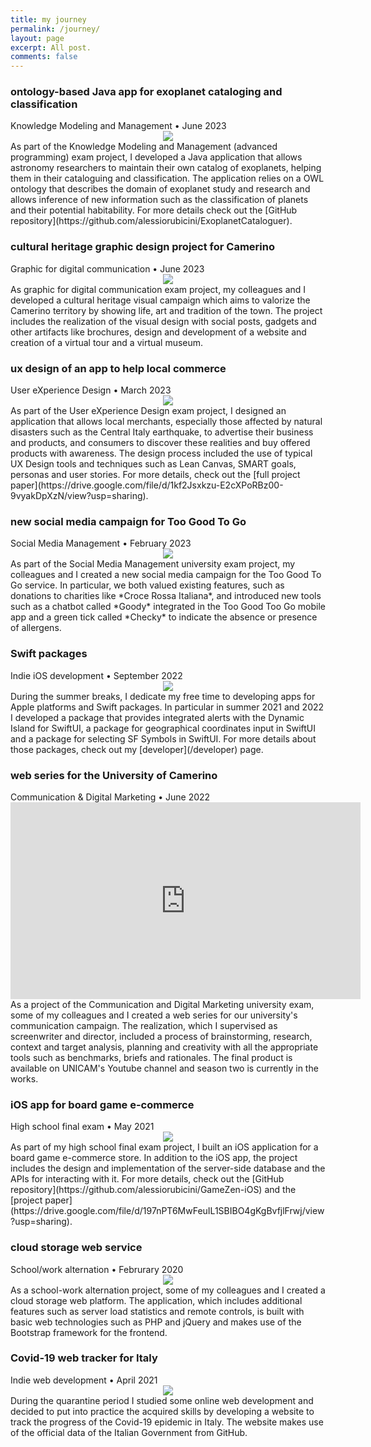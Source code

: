 ```yaml
---
title: my journey
permalink: /journey/
layout: page
excerpt: All post.
comments: false
---
```


### ontology-based Java app for exoplanet cataloging and classification
<div class="post-meta">
	Knowledge Modeling and Management • June 2023
</div>
<center>
	<img class="journey-img" src="/assets/img/projects/exoplanet-cataloguer.png" >
</center>
As part of the Knowledge Modeling and Management (advanced programming) exam project, I developed a Java application that allows astronomy researchers to maintain their own catalog of exoplanets, helping them in their cataloguing and classification. The application relies on a OWL ontology that describes the domain of exoplanet study and research and allows inference of new information such as the classification of planets and their potential habitability. For more details check out the [GitHub repository](https://github.com/alessiorubicini/ExoplanetCataloguer).

### cultural heritage graphic design project for Camerino
<div class="post-meta">
	Graphic for digital communication • June 2023
</div>
<center>
	<img class="journey-img" src="/assets/img/projects/backtocamerino.png" >
</center>
As graphic for digital communication exam project, my colleagues and I developed a cultural heritage visual campaign which aims to valorize the Camerino territory by showing life, art and tradition of the town. The project includes the realization of the visual design with social posts, gadgets and other artifacts like brochures, design and development of a website and creation of a virtual tour and a virtual museum.


### ux design of an app to help local commerce
<div class="post-meta">
	User eXperience Design • March 2023
</div>
<center>
	<img class="journey-img" src="/assets/img/projects/uxdesign-project.png" >
</center>
As part of the User eXperience Design exam project, I designed an application that allows local merchants, especially those affected by natural disasters such as the Central Italy earthquake, to advertise their business and products, and consumers to discover these realities and buy offered products with awareness. The design process included the use of typical UX Design tools and techniques such as Lean Canvas, SMART goals, personas and user stories. For more details, check out the [full project paper](https://drive.google.com/file/d/1kf2Jsxkzu-E2cXPoRBz00-9vyakDpXzN/view?usp=sharing).

### new social media campaign for Too Good To Go
<div class="post-meta">
	Social Media Management • February 2023
</div>
<center>
	<img class="journey-img" src="/assets/img/projects/toogoodtogo.png" >
</center>
As part of the Social Media Management university exam project, my colleagues and I created a new social media campaign for the Too Good To Go service. In particular, we both valued existing features, such as donations to charities like *Croce Rossa Italiana*, and introduced new tools such as a chatbot called *Goody* integrated in the Too Good Too Go mobile app and a green tick called *Checky* to indicate the absence or presence of allergens.


### Swift packages
<div class="post-meta">
	Indie iOS development • September 2022
</div>
<center>
	<img class="journey-img" src="/assets/img/projects/IslandAlertsForSwiftUI.png" >
</center>
During the summer breaks, I dedicate my free time to developing apps for Apple platforms and Swift packages. In particular in summer 2021 and 2022 I developed a package that provides integrated alerts with the Dynamic Island for SwiftUI, a package for geographical coordinates input in SwiftUI and a package for selecting SF Symbols in SwiftUI. For more details about those packages, check out my [developer](/developer) page.

### web series for the University of Camerino
<div class="post-meta">
	Communication & Digital Marketing • June 2022
</div>
<center>
	<iframe class="journey-img" width="560" height="315" src="https://www.youtube.com/embed/myKA8V3yd8s" title="YouTube video player" frameborder="0" allow="accelerometer; autoplay; clipboard-write; encrypted-media; gyroscope; picture-in-picture; web-share" allowfullscreen></iframe>
</center>
As a project of the Communication and Digital Marketing university exam, some of my colleagues and I created a web series for our university's communication campaign. The realization, which I supervised as screenwriter and director, included a process of brainstorming, research, context and target analysis, planning and creativity with all the appropriate tools such as benchmarks, briefs and rationales. The final product is available on UNICAM's Youtube channel and season two is currently in the works.

### iOS app for board game e-commerce
<div class="post-meta">
	High school final exam • May 2021
</div>
<center>
	<img class="journey-img" src="/assets/img/projects/GameZen.png" >
</center>
As part of my high school final exam project, I built an iOS application for a board game e-commerce store. In addition to the iOS app, the project includes the design and implementation of the server-side database and the APIs for interacting with it. For more details, check out the [GitHub repository](https://github.com/alessiorubicini/GameZen-iOS) and the [project paper](https://drive.google.com/file/d/197nPT6MwFeuIL1SBIBO4gKgBvfjlFrwj/view?usp=sharing).

### cloud storage web service
<div class="post-meta">
	School/work alternation • Februrary 2020
</div>
<center>
	<img class="journey-img" src="/assets/img/projects/antonserver.png" >
</center>
As a school-work alternation project, some of my colleagues and I created a cloud storage web platform. The application, which includes additional features such as server load statistics and remote controls, is built with basic web technologies such as PHP and jQuery and makes use of the Bootstrap framework for the frontend.

### Covid-19 web tracker for Italy
<div class="post-meta">
	Indie web development • April 2021
</div>
<center>
	<img class="journey-img" src="/assets/img/projects/COVID-IT-website.png" >
</center>
During the quarantine period I studied some online web development and decided to put into practice the acquired skills by developing a website to track the progress of the Covid-19 epidemic in Italy. The website makes use of the official data of the Italian Government from GitHub.